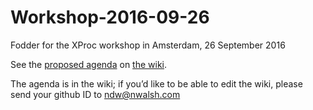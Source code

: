 # Workshop-2016-09-26

Fodder for the XProc workshop in Amsterdam, 26 September 2016

See the [proposed agenda](https://github.com/xproc/Workshop-2016-09-26/wiki/Agenda)
on [the wiki](https://github.com/xproc/Workshop-2016-09-26/wiki/).

The agenda is in the wiki; if you’d like to be able to edit the wiki,
please send your github ID to ndw@nwalsh.com
